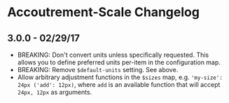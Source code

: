 Accoutrement-Scale Changelog
============================


3.0.0 - 02/29/17
----------------
- BREAKING: Don't convert units unless specifically requested.
  This allows you to define preferred units per-item
  in the configuration map.
- BREAKING: Remove `$default-units` setting. See above.
- Allow arbitrary adjustment functions
  in the `$sizes` map,
  e.g. `'my-size': 24px ('add': 12px)`,
  where `add` is an available function
  that will accept `24px, 12px` as arguments.

